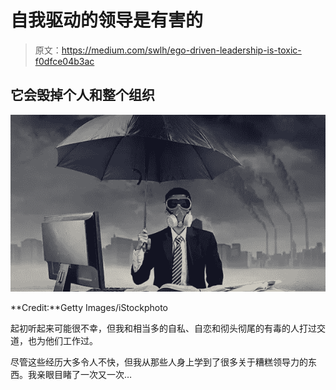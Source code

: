 # 自我驱动的领导是有害的

> 原文：<https://medium.com/swlh/ego-driven-leadership-is-toxic-f0dfce04b3ac>

## 它会毁掉个人和整个组织

![](img/dfbf9eca839d70de23e7c4b3c5c9d6fb.png)

**Credit:**Getty Images/iStockphoto

起初听起来可能很不幸，但我和相当多的自私、自恋和彻头彻尾的有毒的人打过交道，也为他们工作过。

尽管这些经历大多令人不快，但我从那些人身上学到了很多关于糟糕领导力的东西。我亲眼目睹了一次又一次…